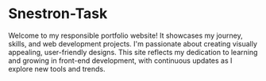 # Snestron-Task
Welcome to my responsible portfolio website! It showcases my journey, skills, and web development projects. I'm passionate about creating visually appealing, user-friendly designs. This site reflects my dedication to learning and growing in front-end development, with continuous updates as I explore new tools and trends.
